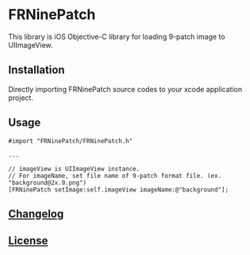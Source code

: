 # FRNinePatch

This library is iOS Objective-C library for loading 9-patch image to UIImageView.

## Installation

Directly importing FRNinePatch source codes to your xcode application project.

## Usage

```objc
#import "FRNinePatch/FRNinePatch.h"

...

// imageView is UIImageView instance.
// For imageName, set file name of 9-patch format file. (ex. "background@2x.9.png")
[FRNinePatch setImage:self.imageView imageName:@"background"];
```

## [Changelog](CHANGELOG.md)

## [License](LICENSE)
